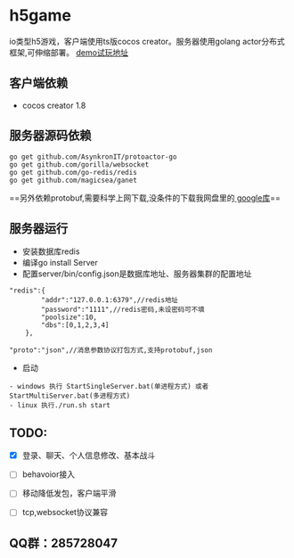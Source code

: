 # h5game
io类型h5游戏，客户端使用ts版cocos creator。服务器使用golang actor分布式框架,可伸缩部署。
[demo试玩地址](http://magicsea.top:8081/web-mobile/)

## 客户端依赖
- cocos creator 1.8

## 服务器源码依赖
```
go get github.com/AsynkronIT/protoactor-go  
go get github.com/gorilla/websocket
go get github.com/go-redis/redis
go get github.com/magicsea/ganet
```
==另外依赖protobuf,需要科学上网下载,没条件的下载我网盘里的[ google库](http://pan.baidu.com/s/1qYjUHJY)==

## 服务器运行 
- 安装数据库redis
- 编译go install Server
- 配置server/bin/config.json是数据库地址、服务器集群的配置地址
```
"redis":{
		"addr":"127.0.0.1:6379",//redis地址
		"password":"1111",//redis密码,未设密码可不填
		"poolsize":10,
		"dbs":[0,1,2,3,4]
	},

"proto":"json",//消息参数协议打包方式,支持protobuf,json
```

- 启动
```
- windows 执行 StartSingleServer.bat(单进程方式) 或者 StartMultiServer.bat(多进程方式)
- linux 执行./run.sh start
```
## TODO:
- [x] 登录、聊天、个人信息修改、基本战斗
- [ ] behavoior接入
- [ ] 移动降低发包，客户端平滑
- [ ] tcp,websocket协议兼容


## QQ群：285728047
